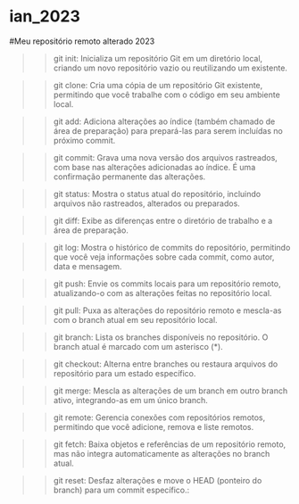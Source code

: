 # ian_2023

#Meu repositório remoto alterado 2023 

>>git init: Inicializa um repositório Git em um diretório local, criando um novo repositório vazio ou reutilizando um existente.

>>git clone: Cria uma cópia de um repositório Git existente, permitindo que você trabalhe com o código em seu ambiente local.

>>git add: Adiciona alterações ao índice (também chamado de área de preparação) para prepará-las para serem incluídas no próximo commit.

>>git commit: Grava uma nova versão dos arquivos rastreados, com base nas alterações adicionadas ao índice. É uma confirmação permanente das alterações.

>>git status: Mostra o status atual do repositório, incluindo arquivos não rastreados, alterados ou preparados.

>>git diff: Exibe as diferenças entre o diretório de trabalho e a área de preparação.

>>git log: Mostra o histórico de commits do repositório, permitindo que você veja informações sobre cada commit, como autor, data e mensagem.

>>git push: Envie os commits locais para um repositório remoto, atualizando-o com as alterações feitas no repositório local.

>>git pull: Puxa as alterações do repositório remoto e mescla-as com o branch atual em seu repositório local.

>>git branch: Lista os branches disponíveis no repositório. O branch atual é marcado com um asterisco (*).

>>git checkout: Alterna entre branches ou restaura arquivos do repositório para um estado específico.

>>git merge: Mescla as alterações de um branch em outro branch ativo, integrando-as em um único branch.

>>git remote: Gerencia conexões com repositórios remotos, permitindo que você adicione, remova e liste remotos.

>>git fetch: Baixa objetos e referências de um repositório remoto, mas não integra automaticamente as alterações no branch atual.

>>git reset: Desfaz alterações e move o HEAD (ponteiro do branch) para um commit específico.:

###
